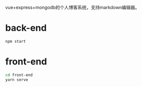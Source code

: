vue+express+mongodb的个人博客系统，支持markdown编辑器。
# back-end
```sh
npm start
```

# front-end
```sh
cd front-end
yarn serve
```

